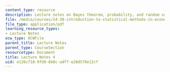 ```yaml
---
content_type: resource
description: Lecture notes on Bayes theorem, probability, and random variables.
file: /media/courses/14-30-introduction-to-statistical-methods-in-economics-spring-2009/e126cf189fd96b8cadf7e28d578e12cf_MIT14_30s09_lec04.pdf
file_type: application/pdf
learning_resource_types:
- Lecture Notes
ocw_type: OCWFile
parent_title: Lecture Notes
parent_type: CourseSection
resourcetype: Document
title: Lecture Notes 4
uid: e126cf18-9fd9-6b8c-adf7-e28d578e12cf
---
```


